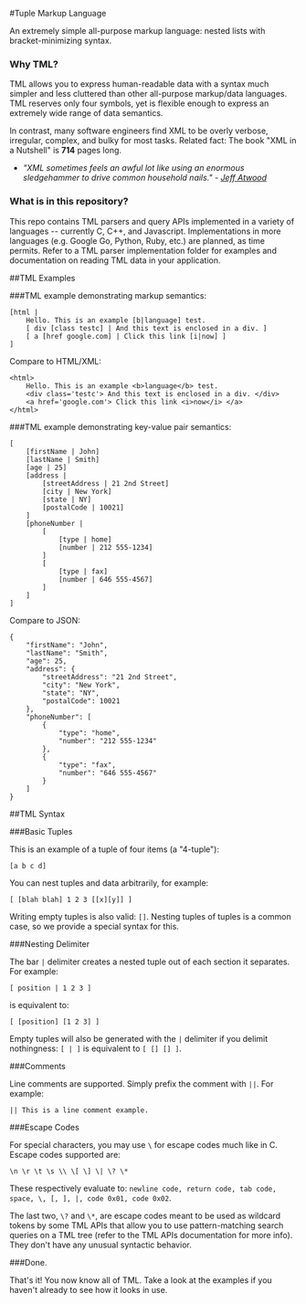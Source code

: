 #Tuple Markup Language

An extremely simple all-purpose markup language: nested lists with bracket-minimizing syntax.

### Why TML?

TML allows you to express human-readable data with a syntax much simpler and less cluttered than other all-purpose markup/data languages. TML reserves only four symbols, yet is flexible enough to express an extremely wide range of data semantics.

In contrast, many software engineers find XML to be overly verbose, irregular, complex, and bulky for most tasks. Related fact: The book "XML in a Nutshell" is **714** pages long.

* _"XML sometimes feels an awful lot like using an enormous sledgehammer to drive common household nails." - [Jeff Atwood](http://www.codinghorror.com/blog/2008/05/xml-the-angle-bracket-tax.html)_


### What is in this repository?

This repo contains TML parsers and query APIs implemented in a variety of languages -- currently C, C++, and Javascript. Implementations in more languages (e.g. Google Go, Python, Ruby, etc.) are planned, as time permits. Refer to a TML parser implementation folder for examples and documentation on reading TML data in your application.


##TML Examples

###TML example demonstrating markup semantics:

    [html |
        Hello. This is an example [b|language] test.
    	[ div [class testc] | And this text is enclosed in a div. ]
    	[ a [href google.com] | Click this link [i|now] ]
    ]

Compare to HTML/XML:

    <html>
    	Hello. This is an example <b>language</b> test.
    	<div class='testc'> And this text is enclosed in a div. </div>
    	<a href='google.com'> Click this link <i>now</i> </a>
    </html>


###TML example demonstrating key-value pair semantics:

    [
    	[firstName | John]
    	[lastName | Smith]
    	[age | 25]
    	[address |
    		[streetAddress | 21 2nd Street]
    		[city | New York]
    		[state | NY]
    		[postalCode | 10021]
    	]
    	[phoneNumber |
    		[
    			[type | home]
    			[number | 212 555-1234]
    		]
    		[
    			[type | fax]
    			[number | 646 555-4567]
    		]
    	]
    ]

Compare to JSON:
    
    {
        "firstName": "John",
        "lastName": "Smith",
        "age": 25,
        "address": {
            "streetAddress": "21 2nd Street",
            "city": "New York",
            "state": "NY",
            "postalCode": 10021
        },
        "phoneNumber": [
            {
                "type": "home",
                "number": "212 555-1234"
            },
            {
                "type": "fax",
                "number": "646 555-4567"
            }
        ]
    }


##TML Syntax

###Basic Tuples

This is an example of a tuple of four items (a "4-tuple"):

    [a b c d]

You can nest tuples and data arbitrarily, for example:

    [ [blah blah] 1 2 3 [[x][y]] ]

Writing empty tuples is also valid: `[]`. Nesting tuples of tuples is a common case, so we provide a special syntax for this.

###Nesting Delimiter

The bar `|` delimiter creates a nested tuple out of each section it separates. For example:

    [ position | 1 2 3 ]

is equivalent to:

    [ [position] [1 2 3] ]

Empty tuples will also be generated with the `|` delimiter if you delimit nothingness: `[ | ]` is equivalent to `[ [] [] ]`. 


###Comments

Line comments are supported. Simply prefix the comment with `||`. For example:

    || This is a line comment example.

###Escape Codes

For special characters, you may use `\` for escape codes much like in C. Escape codes supported are:

    \n \r \t \s \\ \[ \] \| \? \*

These respectively evaluate to: `newline code, return code, tab code, space, \, [, ], |, code 0x01, code 0x02`.

The last two, `\?` and `\*`, are escape codes meant to be used as wildcard tokens by some TML APIs that allow you to use pattern-matching search queries on a TML tree (refer to the TML APIs documentation for more info). They don't have any unusual syntactic behavior.

###Done.

That's it! You now know all of TML. Take a look at the examples if you haven't already to see how it looks in use.

